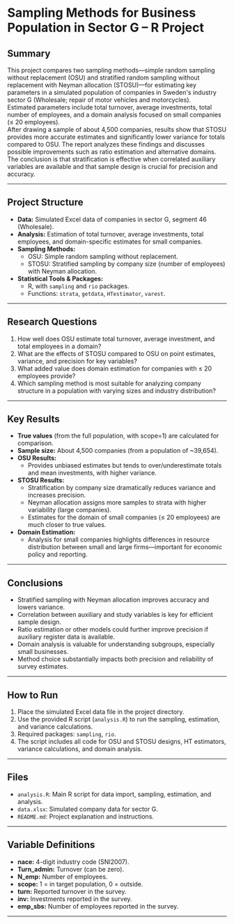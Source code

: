 # Sampling Methods for Business Population in Sector G – R Project

## Summary

This project compares two sampling methods—simple random sampling without replacement (OSU) and stratified random sampling without replacement with Neyman allocation (STOSU)—for estimating key parameters in a simulated population of companies in Sweden's industry sector G (Wholesale; repair of motor vehicles and motorcycles).  
Estimated parameters include total turnover, average investments, total number of employees, and a domain analysis focused on small companies (≤ 20 employees).  
After drawing a sample of about 4,500 companies, results show that STOSU provides more accurate estimates and significantly lower variance for totals compared to OSU. The report analyzes these findings and discusses possible improvements such as ratio estimation and alternative domains.  
The conclusion is that stratification is effective when correlated auxiliary variables are available and that sample design is crucial for precision and accuracy.

---

## Project Structure

- **Data:** Simulated Excel data of companies in sector G, segment 46 (Wholesale).
- **Analysis:** Estimation of total turnover, average investments, total employees, and domain-specific estimates for small companies.
- **Sampling Methods:**
  - OSU: Simple random sampling without replacement.
  - STOSU: Stratified sampling by company size (number of employees) with Neyman allocation.
- **Statistical Tools & Packages:**  
  - R, with `sampling` and `rio` packages.
  - Functions: `strata`, `getdata`, `HTestimator`, `varest`.

---

## Research Questions

1. How well does OSU estimate total turnover, average investment, and total employees in a domain?
2. What are the effects of STOSU compared to OSU on point estimates, variance, and precision for key variables?
3. What added value does domain estimation for companies with ≤ 20 employees provide?
4. Which sampling method is most suitable for analyzing company structure in a population with varying sizes and industry distribution?

---

## Key Results

- **True values** (from the full population, with scope=1) are calculated for comparison.
- **Sample size:** About 4,500 companies (from a population of ~39,654).
- **OSU Results:**  
  - Provides unbiased estimates but tends to over/underestimate totals and mean investments, with higher variance.
- **STOSU Results:**  
  - Stratification by company size dramatically reduces variance and increases precision.
  - Neyman allocation assigns more samples to strata with higher variability (large companies).
  - Estimates for the domain of small companies (≤ 20 employees) are much closer to true values.
- **Domain Estimation:**  
  - Analysis for small companies highlights differences in resource distribution between small and large firms—important for economic policy and reporting.

---

## Conclusions

- Stratified sampling with Neyman allocation improves accuracy and lowers variance.
- Correlation between auxiliary and study variables is key for efficient sample design.
- Ratio estimation or other models could further improve precision if auxiliary register data is available.
- Domain analysis is valuable for understanding subgroups, especially small businesses.
- Method choice substantially impacts both precision and reliability of survey estimates.

---

## How to Run

1. Place the simulated Excel data file in the project directory.
2. Use the provided R script (`analysis.R`) to run the sampling, estimation, and variance calculations.
3. Required packages: `sampling`, `rio`.
4. The script includes all code for OSU and STOSU designs, HT estimators, variance calculations, and domain analysis.

---

## Files

- `analysis.R`: Main R script for data import, sampling, estimation, and analysis.
- `data.xlsx`: Simulated company data for sector G.
- `README.md`: Project explanation and instructions.

---

## Variable Definitions

- **nace:** 4-digit industry code (SNI2007).
- **Turn_admin:** Turnover (can be zero).
- **N_emp:** Number of employees.
- **scope:** 1 = in target population, 0 = outside.
- **turn:** Reported turnover in the survey.
- **inv:** Investments reported in the survey.
- **emp_sbs:** Number of employees reported in the survey.

---
